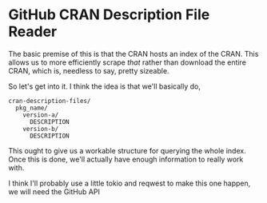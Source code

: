 # GitHub CRAN Description File Reader

The basic premise of this is that the CRAN hosts an index of the CRAN.
This allows us to more efficiently scrape *that* rather than download
the entire CRAN, which is, needless to say, pretty sizeable.

So let's get into it. I think the idea is that we'll basically do,

```
cran-description-files/
  pkg_name/
    version-a/
      DESCRIPTION
    version-b/
      DESCRIPTION
```

This ought to give us a workable structure for querying the whole index.
Once this is done, we'll actually have enough information to really work with.

I think I'll probably use a little tokio and reqwest to make this one happen, we
will need the GitHub API
